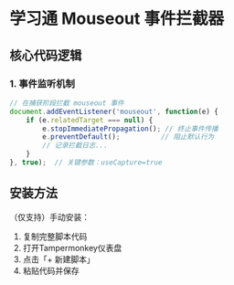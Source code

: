 # 学习通 Mouseout 事件拦截器

## 核心代码逻辑

### 1. 事件监听机制
```javascript
// 在捕获阶段拦截 mouseout 事件
document.addEventListener('mouseout', function(e) {
    if (e.relatedTarget === null) {
        e.stopImmediatePropagation(); // 终止事件传播
        e.preventDefault();          // 阻止默认行为
        // 记录拦截日志...
    }
}, true);  // 关键参数：useCapture=true
```
## 安装方法
（仅支持）手动安装：
1. 复制完整脚本代码
2. 打开Tampermonkey仪表盘
3. 点击「+ 新建脚本」
4. 粘贴代码并保存
